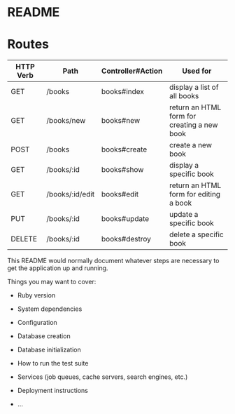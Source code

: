 # README

# Routes
|HTTP Verb|Path|Controller#Action|Used for|
|---|---|---|---|
|GET|/books|books#index|display a list of all books|
|GET|/books/new|books#new|return an HTML form for creating a new book|
|POST|/books|books#create|create a new book|
|GET|/books/:id|books#show|display a specific book|
|GET|/books/:id/edit|books#edit|return an HTML form for editing a book|
|PUT|/books/:id|books#update|update a specific book|
|DELETE|/books/:id|books#destroy|delete a specific book|

This README would normally document whatever steps are necessary to get the
application up and running.

Things you may want to cover:

* Ruby version

* System dependencies

* Configuration

* Database creation

* Database initialization

* How to run the test suite

* Services (job queues, cache servers, search engines, etc.)

* Deployment instructions

* ...
